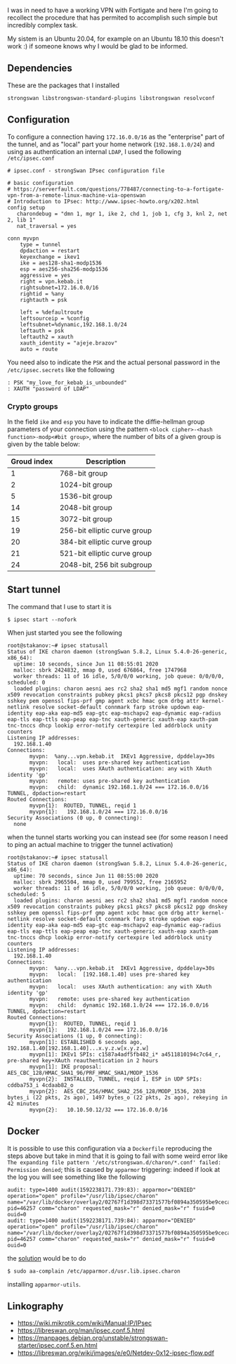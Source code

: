 <!--
.. title: Configuring an IpSec VPN (fortigate client)
.. slug: vpn
.. date: 2020-07-28 00:00:00
.. tags: VPN,Linux
.. category: 
.. link: 
.. description: 
.. type: text
-->


I was in need to have a working VPN with Fortigate and here I'm going to
recollect the procedure that has permited to accomplish such simple but
incredibly complex task.

My sistem is an Ubuntu 20.04, for example on an Ubuntu 18.10 this doesn't work
:) if someone knows why I would be glad to be informed.

## Dependencies

These are the packages that I installed

```
strongswan libstrongswan-standard-plugins libstrongswan resolvconf
```

## Configuration

To configure a connection having ``172.16.0.0/16`` as the "enterprise" part of
the tunnel, and as "local" part your home network (``192.168.1.0/24``) and using
as authentication an internal ``LDAP``, I used the following ``/etc/ipsec.conf``

```
# ipsec.conf - strongSwan IPsec configuration file

# basic configuration
# https://serverfault.com/questions/778487/connecting-to-a-fortigate-vpn-from-a-remote-linux-machine-via-openswan
# Introduction to IPsec: http://www.ipsec-howto.org/x202.html
config setup
   charondebug = "dmn 1, mgr 1, ike 2, chd 1, job 1, cfg 3, knl 2, net 2, lib 1"
   nat_traversal = yes

conn myvpn
	type = tunnel
	dpdaction = restart
	keyexchange = ikev1
	ike = aes128-sha1-modp1536
	esp = aes256-sha256-modp1536
	aggressive = yes
	right = vpn.kebab.it
	rightsubnet=172.16.0.0/16
	rightid = %any
	rightauth = psk

	left = %defaultroute
	leftsourceip = %config
	leftsubnet=%dynamic,192.168.1.0/24
	leftauth = psk
	leftauth2 = xauth
	xauth_identity = "ajeje.brazov"
	auto = route
```

You need also to indicate the ``PSK`` and the actual personal password in the
``/etc/ipsec.secrets`` like the following

```
: PSK "my_love_for_kebab_is_unbounded"
: XAUTH "password of LDAP"
```

### Crypto groups

In the field ``ike`` and ``esp`` you have to indicate the diffie-hellman group parameters of your connection
using the pattern ``<block cipher>-<hash function>-modp<#bit group>``, where the number of bits of a given
group is given by the table below:

| Groud index | Description |
|-------------|-------------|
| 1	| 768-bit group |
| 2	| 1024-bit group |
| 5	| 1536-bit group |
| 14	| 2048-bit group |
| 15	| 3072-bit group |
| 19	| 256-bit elliptic curve group |
| 20	| 384-bit elliptic curve group |
| 21	| 521-bit elliptic curve group |
| 24	| 2048-bit, 256 bit subgroup |

## Start tunnel

The command that I use to start it is

```
$ ipsec start --nofork
```

When just started you see the following

```
root@stakanov:~# ipsec statusall
Status of IKE charon daemon (strongSwan 5.8.2, Linux 5.4.0-26-generic, x86_64):
  uptime: 10 seconds, since Jun 11 08:55:01 2020
  malloc: sbrk 2424832, mmap 0, used 676864, free 1747968
  worker threads: 11 of 16 idle, 5/0/0/0 working, job queue: 0/0/0/0, scheduled: 0
  loaded plugins: charon aesni aes rc2 sha2 sha1 md5 mgf1 random nonce x509 revocation constraints pubkey pkcs1 pkcs7 pkcs8 pkcs12 pgp dnskey sshkey pem openssl fips-prf gmp agent xcbc hmac gcm drbg attr kernel-netlink resolve socket-default connmark farp stroke updown eap-identity eap-aka eap-md5 eap-gtc eap-mschapv2 eap-dynamic eap-radius eap-tls eap-ttls eap-peap eap-tnc xauth-generic xauth-eap xauth-pam tnc-tnccs dhcp lookip error-notify certexpire led addrblock unity counters
Listening IP addresses:
  192.168.1.40
Connections:
       myvpn:  %any...vpn.kebab.it  IKEv1 Aggressive, dpddelay=30s
       myvpn:   local:  uses pre-shared key authentication
       myvpn:   local:  uses XAuth authentication: any with XAuth identity 'gp'
       myvpn:   remote: uses pre-shared key authentication
       myvpn:   child:  dynamic 192.168.1.0/24 === 172.16.0.0/16 TUNNEL, dpdaction=restart
Routed Connections:
       myvpn{1}:  ROUTED, TUNNEL, reqid 1
       myvpn{1}:   192.168.1.0/24 === 172.16.0.0/16
Security Associations (0 up, 0 connecting):
  none
```

when the tunnel starts working you can instead see
(for some reason I need to ping an actual machine to trigger the tunnel
activation)

```
root@stakanov:~# ipsec statusall
Status of IKE charon daemon (strongSwan 5.8.2, Linux 5.4.0-26-generic, x86_64):
  uptime: 70 seconds, since Jun 11 08:55:00 2020
  malloc: sbrk 2965504, mmap 0, used 799552, free 2165952
  worker threads: 11 of 16 idle, 5/0/0/0 working, job queue: 0/0/0/0, scheduled: 5
  loaded plugins: charon aesni aes rc2 sha2 sha1 md5 mgf1 random nonce x509 revocation constraints pubkey pkcs1 pkcs7 pkcs8 pkcs12 pgp dnskey sshkey pem openssl fips-prf gmp agent xcbc hmac gcm drbg attr kernel-netlink resolve socket-default connmark farp stroke updown eap-identity eap-aka eap-md5 eap-gtc eap-mschapv2 eap-dynamic eap-radius eap-tls eap-ttls eap-peap eap-tnc xauth-generic xauth-eap xauth-pam tnc-tnccs dhcp lookip error-notify certexpire led addrblock unity counters
Listening IP addresses:
  192.168.1.40
Connections:
       myvpn:  %any...vpn.kebab.it  IKEv1 Aggressive, dpddelay=30s
       myvpn:   local:  [192.168.1.40] uses pre-shared key authentication
       myvpn:   local:  uses XAuth authentication: any with XAuth identity 'gp'
       myvpn:   remote: uses pre-shared key authentication
       myvpn:   child:  dynamic 192.168.1.0/24 === 172.16.0.0/16 TUNNEL, dpdaction=restart
Routed Connections:
       myvpn{1}:  ROUTED, TUNNEL, reqid 1
       myvpn{1}:   192.168.1.0/24 === 172.16.0.0/16
Security Associations (1 up, 0 connecting):
       myvpn[1]: ESTABLISHED 6 seconds ago, 192.168.1.40[192.168.1.40]...x.y.z.w[x.y.z.w]
       myvpn[1]: IKEv1 SPIs: c1587a4adf5fb482_i* a4511810194c7c64_r, pre-shared key+XAuth reauthentication in 2 hours
       myvpn[1]: IKE proposal: AES_CBC_128/HMAC_SHA1_96/PRF_HMAC_SHA1/MODP_1536
       myvpn{2}:  INSTALLED, TUNNEL, reqid 1, ESP in UDP SPIs: cddba753_i 4cdaab82_o
       myvpn{2}:  AES_CBC_256/HMAC_SHA2_256_128/MODP_1536, 2038 bytes_i (22 pkts, 2s ago), 1497 bytes_o (22 pkts, 2s ago), rekeying in 42 minutes
       myvpn{2}:   10.10.50.12/32 === 172.16.0.0/16
```

## Docker

It is possible to use this configuration via a ``Dockerfile`` reproducing the
steps above but take in mind that it is going to fail with some weird error like
``The expanding file pattern '/etc/strongswan.d/charon/*.conf' failed: Permission denied``; this is
caused by ``apparmor`` triggering: indeed if look at the log you will see
something like the following

```
audit: type=1400 audit(1592238171.739:83): apparmor="DENIED" operation="open" profile="/usr/lib/ipsec/charon" name="/var/lib/docker/overlay2/02767f1d398d73371577bf0894a350595be9cecaecdbb9f416b7f421ae7820eb/diff/etc/strongswan.d/charon/" pid=46257 comm="charon" requested_mask="r" denied_mask="r" fsuid=0 ouid=0
audit: type=1400 audit(1592238171.739:84): apparmor="DENIED" operation="open" profile="/usr/lib/ipsec/charon" name="/var/lib/docker/overlay2/02767f1d398d73371577bf0894a350595be9cecaecdbb9f416b7f421ae7820eb/diff/etc/strongswan.d/" pid=46257 comm="charon" requested_mask="r" denied_mask="r" fsuid=0 ouid=0
```

the [solution](https://askubuntu.com/a/1250809/1095510) would be to do

```
$ sudo aa-complain /etc/apparmor.d/usr.lib.ipsec.charon
```

installing ``apparmor-utils``.

## Linkography

 - https://wiki.mikrotik.com/wiki/Manual:IP/IPsec
 - https://libreswan.org/man/ipsec.conf.5.html
 - https://manpages.debian.org/unstable/strongswan-starter/ipsec.conf.5.en.html
 - https://libreswan.org/wiki/images/e/e0/Netdev-0x12-ipsec-flow.pdf
